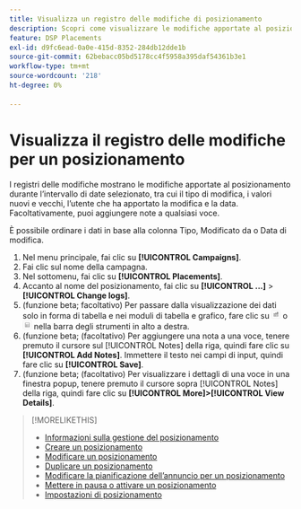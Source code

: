 ```yaml
---
title: Visualizza un registro delle modifiche di posizionamento
description: Scopri come visualizzare le modifiche apportate al posizionamento.
feature: DSP Placements
exl-id: d9fc6ead-0a0e-415d-8352-284db12dde1b
source-git-commit: 62bebacc05bd5178cc4f5958a395daf54361b3e1
workflow-type: tm+mt
source-wordcount: '218'
ht-degree: 0%

---
```


# Visualizza il registro delle modifiche per un posizionamento

I registri delle modifiche mostrano le modifiche apportate al posizionamento durante l’intervallo di date selezionato, tra cui il tipo di modifica, i valori nuovi e vecchi, l’utente che ha apportato la modifica e la data. Facoltativamente, puoi aggiungere note a qualsiasi voce.

È possibile ordinare i dati in base alla colonna Tipo, Modificato da o Data di modifica.

1. Nel menu principale, fai clic su **[!UICONTROL Campaigns]**.
1. Fai clic sul nome della campagna.
1. Nel sottomenu, fai clic su **[!UICONTROL Placements]**.
1. Accanto al nome del posizionamento, fai clic su  **[!UICONTROL ...]** > **[!UICONTROL Change logs]**.
1. (funzione beta; facoltativo) Per passare dalla visualizzazione dei dati solo in forma di tabella e nei moduli di tabella e grafico, fare clic su ![Vista a tabella e grafico](/help/dsp/assets/table-plus-chart-view.png "Vista a tabella e grafico") o ![Vista a tabella](/help/dsp/assets/table-view.png "Vista a tabella") nella barra degli strumenti in alto a destra.
1. (funzione beta; (facoltativo) Per aggiungere una nota a una voce, tenere premuto il cursore sul [!UICONTROL Notes] della riga, quindi fare clic su **[!UICONTROL Add Notes]**. Immettere il testo nei campi di input, quindi fare clic su **[!UICONTROL Save]**.
1. (funzione beta; (facoltativo) Per visualizzare i dettagli di una voce in una finestra popup, tenere premuto il cursore sopra [!UICONTROL Notes] della riga, quindi fare clic su **[!UICONTROL More]>[!UICONTROL View Details]**.

>[!MORELIKETHIS]
>
>* [Informazioni sulla gestione del posizionamento](placement-about.md)
>* [Creare un posizionamento](placement-create.md)
>* [Modificare un posizionamento](placement-edit.md)
>* [Duplicare un posizionamento](placement-duplicate.md)
>* [Modificare la pianificazione dell’annuncio per un posizionamento](placement-edit-ad-schedule.md)
>* [Mettere in pausa o attivare un posizionamento](placement-pause-activate.md)
>* [Impostazioni di posizionamento](placement-settings.md)

